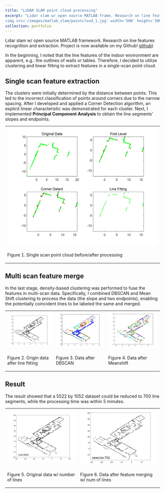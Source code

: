 ```yaml
---
title: "LiDAR SLAM point cloud processing"
excerpt: "Lidar slam w/ open source MATLAB frame. Research on line features recognition and extraction <br/>
<img src='/images/matlab_slam/pointcloud_1.jpg' width='500' height='300'>"
collection: portfolio
---
```


Lidar slam w/ open source MATLAB framework. Research on line features recognition and extraction.
Project is now available on my Github! [github](https://github.com/xunyang03/point_cloud_processing))<br>

In the beginning, I noted that the line features of the 
indoor environment are apparent, e.g.: the outlines of walls or tables. Therefore, I decided to 
utilize clustering and linear fitting to extract features in a single-scan point cloud. <br>

## Single scan feature extraction
The clusters were initially determined by the distance between points. This led to the incorrect 
classification of points around corners due to the narrow spacing. After I developed and 
applied a Corner Detection algorithm, an explicit linear characteristic was demonstrated for 
each cluster. Next, I implemented **Principal Component Analysis** to obtain the line segments’ 
slopes and endpoints. <br>
<table>
  <tr>    
    <td><img src='images/matlab_slam/pointcloud_singlescan.jpg' alt="single_scan" width='500' length='500'></td>
  </tr>
  <tr>
    <td><p>Figure 1. Single scan point cloud before/after processing</p></td>
  </tr>
</table>

## Multi scan feature merge
In the last stage, density-based clustering was performed to fuse the features in 
multi-scan data. Specifically, I combined DBSCAN and Mean Shift clustering to 
process the data (the slope and two endpoints), enabling the potentially coincident lines to be 
labeled the same and merged. <br>

<table>
  <tr>
    <td><img src="images/matlab_slam/pointcloud_multiscan_origin.jpg" alt="mult_orig" style="width: 400px;"></td>
    <td><img src="images/matlab_slam/pointcloud_multiscan_dbscan.jpg" alt="mult_db" style="width: 400px;"></td>
    <td><img src="images/matlab_slam/pointcloud_multiscan_meanshift.jpg" alt="mult_ms" style="width: 400px;"></td>
  </tr>
  <tr>
    <td><p>Figure 2. Origin data after line fitting</p></td>
    <td><p>Figure 3. Data after DBSCAN</p></td>
    <td><p>Figure 4. Data after Meanshift</p></td>   
  </tr>
</table>
          
## Result
The result showed that a 5522 by 1052 dataset could be 
reduced to 700 line segments, while the processing time was within 5 minutes.

<table>
  <tr>
  <td><img src="images/matlab_slam/pointcloud_multiscan_origin2.jpg" alt="result" width='300'></td>
  <td><img src="images/matlab_slam/pointcloud_multiscan_merged.jpg" alt="result" width='300'></td>
  </tr>
  <tr>
  <td><p>Figure 5. Original data w/ number of lines</p></td>
  <td><p>Figure 6. Data after feature merging w/ num of lines</p></td>   
  </tr>
</table>
